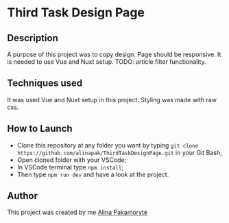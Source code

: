 # Third Task Design Page

## Description

A purpose of this project was to copy design. Page should be responsive. It is needed to use Vue and Nuxt setup. TODO:  article filter functionality.

## Techniques used

It was used Vue and Nuxt setup in this project. Styling was made with raw css.

## How to Launch

* Clone this repository at any folder you want by typing `git clone https://github.com/alinapak/ThirdTaskDesignPage.git` in your Git Bash;
* Open cloned folder with your VSCode;
* In VSCode terminal type `npm install`;
* Then type `npm run dev` and have a look at the project.

## Author

This project was created by me [Alina Pakamorytė](https://www.linkedin.com/in/alina-pakamoryt%C4%97-73a66377/)
